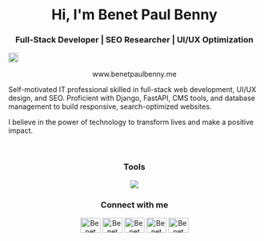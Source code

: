 
<!---
Benetpaulbenny/Benetpaulbenny is a ✨ special ✨ repository because its `README.md` (this file) appears on your GitHub profile.
You can click the Preview link to take a look at your changes.
--->

<h1 align="center">Hi, I'm Benet Paul Benny</h1>
<h3 align="center">Full-Stack Developer | SEO Researcher | UI/UX Optimization</h3>

[<img src="https://benetpaulbenny.me/favicon.ico" width="20"/>](https://benetpaulbenny.me)
<p align="center">www.benetpaulbenny.me</p>


<p align="left">Self-motivated IT professional skilled in full-stack web development, UI/UX design, and SEO. Proficient with Django, FastAPI, CMS tools, and database management to build responsive, search-optimized websites.</p>



<p align="left">I believe in the power of technology to transform lives and make a positive impact.</p>

<br>

<h3 align="center">Tools</h3>
<p align="center">
  <a href="https://skillicons.dev">
    <img src="https://skillicons.dev/icons?i=androidstudio,codepen,discord,figma,git,github,gitlab,linux,stackoverflow,vscode,wordpress" />
  </a>
</p>
<h3 align="center">Connect with me</h3>
<p align="center">
<a href="https://twitter.com/_de_benet_" target="blank"><img align="center" src="https://raw.githubusercontent.com/rahuldkjain/github-profile-readme-generator/master/src/images/icons/Social/twitter.svg" alt="Benet Paul Benny" height="30" width="40" /></a>
<a href="https://www.linkedin.com/in/benet-paul-benny-538088223" target="blank"><img align="center" src="https://raw.githubusercontent.com/rahuldkjain/github-profile-readme-generator/master/src/images/icons/Social/linked-in-alt.svg" alt="Benet Paul Benny"height="30" width="40" /></a>
<a href="https://fb.com/7560994509" target="blank"><img align="center" src="https://raw.githubusercontent.com/rahuldkjain/github-profile-readme-generator/master/src/images/icons/Social/facebook.svg" alt="Benet Paul Benny" height="30" width="40" /></a>
<a href="https://instagram.com/_de_benet_" target="blank"><img align="center" src="https://raw.githubusercontent.com/rahuldkjain/github-profile-readme-generator/master/src/images/icons/Social/instagram.svg" alt="Benet Paul Benny" height="30" width="40" /></a>
<a href="https://discordapp.com/users/737987111281623131" target="blank"><img align="center" src="https://raw.githubusercontent.com/rahuldkjain/github-profile-readme-generator/master/src/images/icons/Social/discord.svg" alt="Benet Paul Benny" height="30" width="40" /></a>

</p>
